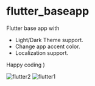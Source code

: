 # flutter_baseapp

Flutter base app with

* Light/Dark Theme support.
* Change app accent color.
* Localization support.

Happy coding )


![flutter2](https://user-images.githubusercontent.com/976545/142417767-a18b38be-aa3e-4d38-9e96-5e3614adaa6d.jpg)
![flutter1](https://user-images.githubusercontent.com/976545/142417797-b7ba88e2-8633-46cf-aa2c-120000fb83d6.jpg)
